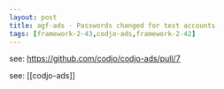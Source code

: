 ```yaml
---
layout: post
title: agf-ads - Passwords changed for test accounts
tags: [framework-2-43,codjo-ads,framework-2-42]
---
```

see: https://github.com/codjo/codjo-ads/pull/7

see: [[codjo-ads]]
